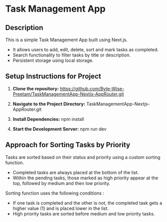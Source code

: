 
# Task Management App

## Description
This is a simple Task Management App built using Next.js. 
- It allows users to add, edit, delete, sort and mark tasks as completed.
- Search functionality to filter tasks by title or description.
- Persistent storage using local storage.

## Setup Instructions for Project
1. **Clone the repository:**
https://github.com/Byte-Wise-Preetam/TaskManagementApp-Nextjs-AppRouter.git

2. **Navigate to the Project Directory:**
TaskManagementApp-Nextjs-AppRouter.git 

3. **Install Dependencies:**
npm install

4. **Start the Development Server:**
npm run dev

## Approach for Sorting Tasks by Priority
Tasks are sorted based on their status and priority using a custom sorting function.
- Completed tasks are always placed at the bottom of the list.
- Within the pending tasks, those marked as high priority appear at the top, followed by medium and then low priority.

Sorting function uses the following conditions : 
- If one task is completed and the other is not, the completed task gets a higher value (1) and is placed lower in the list.
- High priority tasks are sorted before medium and low priority tasks.

